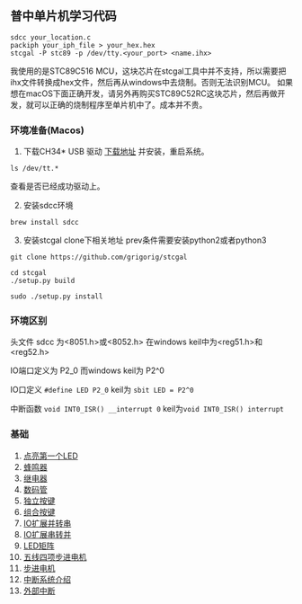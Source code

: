 ##  普中单片机学习代码

```shell
sdcc your_location.c
packiph your_iph_file > your_hex.hex
stcgal -P stc89 -p /dev/tty.<your_port> <name.ihx>
```

我使用的是STC89C516 MCU，这块芯片在stcgal工具中并不支持，所以需要把ihx文件转换成hex文件，然后再从windows中去烧制。否则无法识别MCU。
如果想在macOS下面正确开发，请另外再购买STC89C52RC这块芯片，然后再做开发，就可以正确的烧制程序至单片机中了。成本并不贵。

### 环境准备(Macos)
1. 下载CH34* USB 驱动 [下载地址](http://www.wch.cn/download/CH341SER_MAC_ZIP.html) 并安装，重启系统。
```shell script
ls /dev/tt.*
```
查看是否已经成功驱动上。

2. 安装sdcc环境 
```shell script
brew install sdcc
```

3. 安装stcgal
clone下相关地址 prev条件需要安装python2或者python3
```shell script
git clone https://github.com/grigorig/stcgal

cd stcgal
./setup.py build

sudo ./setup.py install
```

### 环境区别
头文件 sdcc 为<8051.h>或<8052.h> 在windows keil中为<reg51.h>和<reg52.h>

IO端口定义为 P2_0 而windows keil为 P2^0

IO口定义 `#define LED P2_0` keil为 `sbit LED = P2^0`

中断函数 `void INT0_ISR() __interrupt 0` keil为`void INT0_ISR() interrupt`

### 基础
1. [点亮第一个LED](./src/basic/led)
2. [蜂鸣器](./src/basic/beep)
3. [继电器](./src/basic/relay)
4. [数码管](./src/basic/ds)
5. [独立按键](./src/basic/indbtn)
6. [组合按键](./src/basic/unibtn)
7. [IO扩展并转串](./src/basic/p2s)
8. [IO扩展串转并](./src/basic/s2p)
9. [LED矩阵](./src/basic/ledmatrix)
10. [五线四项步进电机](./src/basic/dcmotor)
11. [步进电机](./src/basic/steppingmotor)
12. [中断系统介绍](./src/basic/interrupt)
13. [外部中断](./src/basic/outinterrupt)